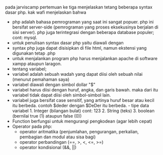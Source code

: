 pada jarviscamp pertemuan ke tiga menjelaskan tetang beberapa syntax dasar php. 
kak wafi menjelaskan bahwa 
- php adalah bahasa pemrograman yang saat ini sangat popuer. php ini bersifat server-side (pemrograman yang proses eksekusinya berjalan di sisi server). php juga terintegrasi dengan beberapa database populer; cont: mysql.
- untuk penulisan syntax dasar php yaitu diawali dengan <? php dan diakhiri dengan ?>
- syntax php juga dapat disisipkan di file html, namun ekstensi yang digunakan tetap .php
- untuk menjalankan program php harus menjalankan apache di software xampp ataupun laragon.
- tentang variabel;
 - variabel adalah sebuah wadah yang dapat diisi oleh sebuah nilai (menurut pemahaman saya)
 - variabel diawali dengan simbol dollar "$"
 - variabel harus diisi dengan huruf, angka, dan garis bawah. maka dari itu variabel tidak dapat diisi oleh simbol-simbol lain.
 - variabel juga bersifat case sensitif, yang artinya huruf besar atau kecil itu berbeda. contoh $deder dengan $DeDer itu berbeda.
        - tipe data variabel
          1. Integer (bilangan bulat) cont: 123
          2. String (teks)
          3. boolean (bernilai true (1) ataupun false (0))
- Function berfungsi untuk mengurangi pengkodean (agar lebih cepat)
- Operator pada php:
  - operator aritmatika (penjumlahan, pengurangan, perkalian, pembagian dan modul atau sisa bagi)
  - operator perbandingan (==, >, <, <=, >=)
  - operator kondisional (&&, ||)
